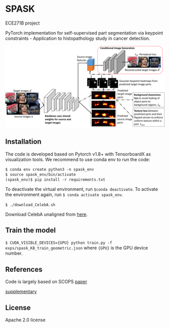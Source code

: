 # SPASK
ECE271B project

PyTorch implementation for self-supervised part segmentation via keypoint constraints - Application to histopathology study in cancer detection.

![Alt text](misc/Arch1.png?raw=true "SPASK")

## Installation

The code is developed based on Pytorch v1.8+ with TensorboardX as visualization tools. We recommend to use conda env to run the code:

```
$ conda env create python3 -n spask_env
$ source spask_env/bin/activate
(spask_env)$ pip install -r requirements.txt
```

To deactivate the virtual environment, run `$conda deactivate`. To activate the environment again, run `$ conda activate spask_env`.

```$ ./download_CelebA.sh```

Download CelebA unaligned from [here](https://drive.google.com/open?id=0B7EVK8r0v71peklHb0pGdDl6R28).

## Train the model

```$ CUDA_VISIBLE_DEVICES={GPU} python train.py -f exps/spask_K8_train_geometric.json``` where `{GPU}` is the GPU device number.

## References
Code is largely based on SCOPS
[paper](https://varunjampani.github.io/papers/hung19_spask.pdf)

[supplementary](https://varunjampani.github.io/papers/hung19_spask_supp.pdf)

## License

Apache 2.0 license
